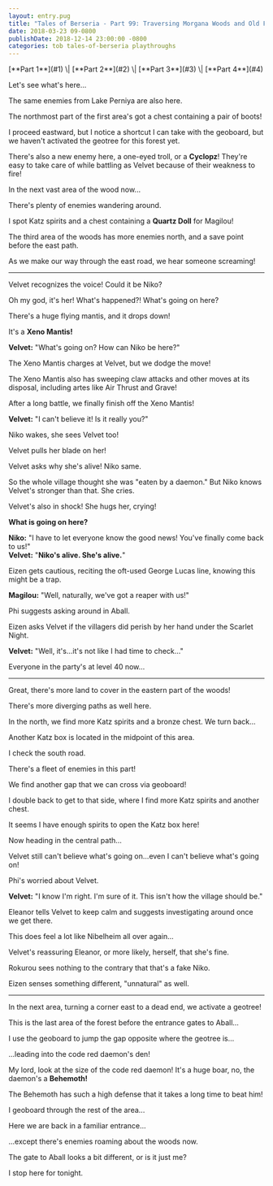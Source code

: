 ```yaml
---
layout: entry.pug
title: "Tales of Berseria - Part 99: Traversing Morgana Woods and Old Friends"
date: 2018-03-23 09-0800
publishDate: 2018-12-14 23:00:00 -0800
categories: tob tales-of-berseria playthroughs
---
```


<p class="entry-partination" markdown="1">[**Part 1**](#1) \| [**Part 2**](#2) \| [**Part 3**](#3) \| [**Part 4**](#4)</p>

<a name="1"></a>

Let's see what's here...

The same enemies from Lake Perniya are also here.

The northmost part of the first area's got a chest containing a pair of boots!

I proceed eastward, but I notice a shortcut I can take with the geoboard, but we haven't activated the geotree for this forest yet.

There's also a new enemy here, a one-eyed troll, or a **Cyclopz**! They're easy to take care of while battling as Velvet because of their weakness to fire!

In the next vast area of the wood now...

There's plenty of enemies wandering around.

I spot Katz spirits and a chest containing a **Quartz Doll** for Magilou!

The third area of the woods has more enemies north, and a save point before the east path.

As we make our way through the east road, we hear someone screaming!

<a name="2"></a>

---

Velvet recognizes the voice! Could it be Niko?

Oh my god, it's her! What's happened?! What's going on here?

There's a huge flying mantis, and it drops down!

It's a **Xeno Mantis!**

**Velvet:** "What's going on? How can Niko be here?"

The Xeno Mantis charges at Velvet, but we dodge the move!

The Xeno Mantis also has sweeping claw attacks and other moves at its disposal, including artes like Air Thrust and Grave!

After a long battle, we finally finish off the Xeno Mantis!

**Velvet:** "I can't believe it! Is it really you?"

Niko wakes, she sees Velvet too!

Velvet pulls her blade on her!

Velvet asks why she's alive! Niko same.

So the whole village thought she was "eaten by a daemon." But Niko knows Velvet's stronger than that. She cries.

Velvet's also in shock! She hugs her, crying!

**What is going on here?**

**Niko:** "I have to let everyone know the good news! You've finally come back to us!"<br/>
**Velvet:** "**Niko's alive. She's alive.**"

Eizen gets cautious, reciting the oft-used George Lucas line, knowing this might be a trap.

**Magilou:** "Well, naturally, we've got a reaper with us!"

Phi suggests asking around in Aball.

Eizen asks Velvet if the villagers did perish by her hand under the Scarlet Night.

**Velvet:** "Well, it's...it's not like I had time to check..."

Everyone in the party's at level 40 now...

<a name="3"></a>

---

Great, there's more land to cover in the eastern part of the woods!

There's more diverging paths as well here.

In the north, we find more Katz spirits and a bronze chest. We turn back...

Another Katz box is located in the midpoint of this area.

I check the south road.

There's a fleet of enemies in this part!

We find another gap that we can cross via geoboard!

I double back to get to that side, where I find more Katz spirits and another chest.

It seems I have enough spirits to open the Katz box here!

Now heading in the central path...

Velvet still can't believe what's going on...even I can't believe what's going on!

Phi's worried about Velvet.

**Velvet:** "I know I'm right. I'm sure of it. This isn't how the village should be."

Eleanor tells Velvet to keep calm and suggests investigating around once we get there.

This does feel a lot like Nibelheim all over again...

Velvet's reassuring Eleanor, or more likely, herself, that she's fine.

Rokurou sees nothing to the contrary that that's a fake Niko.

Eizen senses something different, "unnatural" as well.

<a name="4"></a>

---

In the next area, turning a corner east to a dead end, we activate a geotree!

This is the last area of the forest before the entrance gates to Aball...

I use the geoboard to jump the gap opposite where the geotree is...

...leading into the code red daemon's den!

My lord, look at the size of the code red daemon! It's a huge boar, no, the daemon's a **Behemoth!**

The Behemoth has such a high defense that it takes a long time to beat him!

I geoboard through the rest of the area...

Here we are back in a familiar entrance...

...except there's enemies roaming about the woods now.

The gate to Aball looks a bit different, or is it just me?

I stop here for tonight.